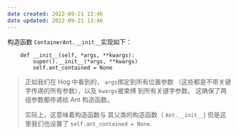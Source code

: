 ```yaml
---
date created: 2022-09-21 13:46
date updated: 2022-09-21 13:46
---
```


构造函数 `ContainerAnt.__init__`实现如下：

```
    def __init__(self, *args, **kwargs):
        super().__init__(*args, **kwargs)
        self.ant_contained = None
```

> 正如我们在 Hog 中看到的， `args`绑定到所有位置参数 （这些都是不带关键字传递的所有参数），以及 `kwargs`被束缚 到所有关键字参数。 这确保了两组参数都传递给 Ant 构造函数。
>
> 实际上，这意味着构造函数与 其父类的构造函数（ `Ant.__init__`) 但是这里我们也设置了 `self.ant_contained = None`.
